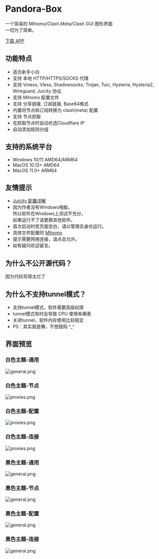 # Pandora-Box
一个简易的 Mihomo/Clash.Meta/Clash GUI 图形界面
<br>
一切为了简单。

[下载 APP](https://github.com/snakem982/Pandora-Box/releases)

## 功能特点

- 适合新手小白
- 支持 本地 HTTP/HTTPS/SOCKS 代理
- 支持 Vmess, Vless, Shadowsocks, Trojan, Tuic, Hysteria, Hysteria2, Wireguard, Juicity 协议
- 支持 Mihomo 配置文件
- 支持 分享链接, 订阅链接, Base64格式
- 内置将节点和订阅转换为 clash(meta) 配置
- 支持 节点抓取
- 在抓取节点时自动优选Cloudflare IP
- 自动添加规则分组

##  支持的系统平台
- Windows 10/11 AMD64/ARM64
- MacOS 10.13+ AMD64
- MacOS 11.0+ ARM64

## 友情提示
- [Juicity 配置详解](https://github.com/snakem982/Pandora-Box/blob/main/Juicity.md)
- 因为作者没有Windows电脑，<br>所以软件在Windows上测试不充分，<br>如果运行不了请更换其他软件。
- 首次启动时若页面空白，请以管理员身份运行。
- 具体文件配置同 [Mihomo](https://wiki.metacubex.one/config/)
- 提示需要网络连接，请点击允许。
- 如有疑问欢迎留言。

## 为什么不公开源代码？
因为代码写得太烂了

## 为什么不支持tunnel模式？
- 支持tunnel模式，软件需要高级权限
- tunnel模式有时会导致 CPU 使用率爆表
- 关闭tunnel，软件内存使用比较稳定
- PS：其实就是懒，不想鼓捣 ^_^

## 界面预览
### 白色主题-通用
![general.png](img%2F1.png)
### 白色主题-节点
![proxies.png](img%2F2.png)
### 白色主题-配置
![proxies.png](img%2F3.png)
### 白色主题-连接
![proxies.png](img%2F4.png)
### 黑色主题-通用
![general.png](img%2Fdark1.png)
### 黑色主题-节点
![general.png](img%2Fdark2.png)
### 黑色主题-配置
![general.png](img%2Fdark3.png)
### 黑色主题-连接
![general.png](img%2Fdark4.png)
